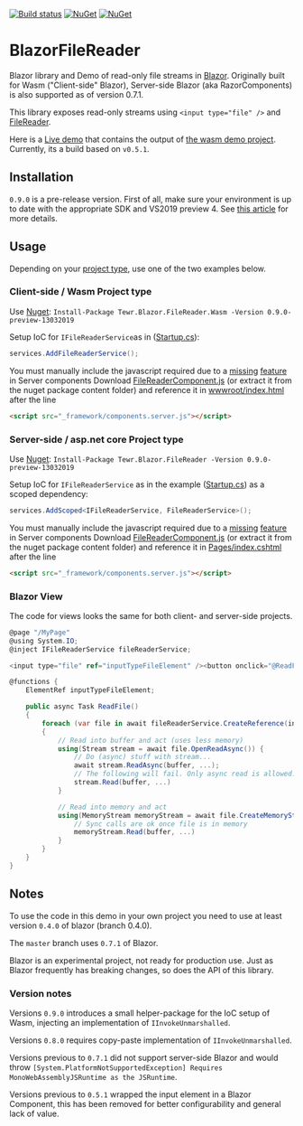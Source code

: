 [![Build status](https://ci.appveyor.com/api/projects/status/rr7pchwk7wbc3mn1/branch/master?svg=true)](https://ci.appveyor.com/project/Tewr/blazorfilereader/branch/master)
[![NuGet](https://img.shields.io/nuget/vpre/Tewr.Blazor.FileReader.svg?label=Tewr.Blazor.FileReader)](https://www.nuget.org/packages/Tewr.Blazor.FileReader)
[![NuGet](https://img.shields.io/nuget/vpre/Tewr.Blazor.FileReader.Wasm.svg?label=Tewr.Blazor.FileReader.Wasm)](https://www.nuget.org/packages/Tewr.Blazor.FileReader.Wasm)

# BlazorFileReader
Blazor library and Demo of read-only file streams in [Blazor](https://github.com/aspnet/Blazor). 
Originally built for Wasm ("Client-side" Blazor), Server-side Blazor (aka RazorComponents) is also supported as of version 0.7.1.

This library exposes read-only streams using ```<input type="file" />```
and [FileReader](https://developer.mozilla.org/en-US/docs/Web/API/FileReader).

Here is a [Live demo](https://tewr.github.io/BlazorFileReader/) that contains the output of [the wasm demo project](src/Blazor.FileReader.Wasm.Demo). Currently, its a build based on ```v0.5.1```.

## Installation

```0.9.0``` is a pre-release version. First of all, make sure your environment is up to date with the appropriate SDK and VS2019 preview 4. See [this article](https://devblogs.microsoft.com/aspnet/blazor-0-9-0-experimental-release-now-available/ ) for more details.

## Usage

Depending on your [project type](https://docs.microsoft.com/en-us/aspnet/core/razor-components/faq?view=aspnetcore-3.0), use one of the two examples below.

### Client-side / Wasm Project type
Use [Nuget](https://www.nuget.org/packages/Tewr.Blazor.FileReader.Wasm): ```Install-Package Tewr.Blazor.FileReader.Wasm -Version 0.9.0-preview-13032019```

Setup IoC for ```IFileReaderService```as in ([Startup.cs](src/Blazor.FileReader.Wasm.Demo/Startup.cs#L11)):

```cs
services.AddFileReaderService();

```

You must manually include the javascript required due to a [missing](https://github.com/Tewr/BlazorFileReader/issues/13) 
[feature](https://github.com/aspnet/AspNetCore/issues/7300) in Server components 
Download [FileReaderComponent.js](src/Blazor.FileReader/content/FileReaderComponent.js) (or extract it from the nuget package content folder) and reference it in 
[wwwroot/index.html](src/Blazor.FileReader.Wasm.Demo/wwwroot/index.html#L153) after the line
```html
<script src="_framework/components.server.js"></script>

```

### Server-side / asp.net core Project type

Use [Nuget](https://www.nuget.org/packages/Tewr.Blazor.FileReader): ```Install-Package Tewr.Blazor.FileReader -Version 0.9.0-preview-13032019```

Setup IoC for  ```IFileReaderService``` as in the example ([Startup.cs](src/Blazor.FileReader.RazorComponents.Demo/Startup.cs#L27)) as a scoped dependency:

```cs
services.AddScoped<IFileReaderService, FileReaderService>();

```

You must manually include the javascript required due to a [missing](https://github.com/Tewr/BlazorFileReader/issues/13) 
[feature](https://github.com/aspnet/AspNetCore/issues/7300) in Server components 
Download [FileReaderComponent.js](/src/Blazor.FileReader/content/FileReaderComponent.js) (or extract it from the nuget package content folder) and reference it in 
[Pages/index.cshtml](src/Blazor.FileReader.RazorComponents.Demo/Pages/Index.cshtml#L25) after the line
```html
<script src="_framework/components.server.js"></script>

```
### Blazor View

The code for views looks the same for both client- and server-side projects.

```cs
@page "/MyPage"
@using System.IO;
@inject IFileReaderService fileReaderService;

<input type="file" ref="inputTypeFileElement" /><button onclick="@ReadFile">Read file</button>

@functions {
    ElementRef inputTypeFileElement;

    public async Task ReadFile()
    {
        foreach (var file in await fileReaderService.CreateReference(inputTypeFileElement).EnumerateFilesAsync())
        {
            // Read into buffer and act (uses less memory)
            using(Stream stream = await file.OpenReadAsync()) {
                // Do (async) stuff with stream...
                await stream.ReadAsync(buffer, ...);
                // The following will fail. Only async read is allowed.
                stream.Read(buffer, ...)
            }

            // Read into memory and act
            using(MemoryStream memoryStream = await file.CreateMemoryStreamAsync(4096)) {
                // Sync calls are ok once file is in memory
                memoryStream.Read(buffer, ...)
            }
        }
    }
}
```

## Notes

To use the code in this demo in your own project you need to use at least version 
```0.4.0``` of blazor (branch 0.4.0). 

The ```master``` branch uses ```0.7.1``` of Blazor.

Blazor is an experimental project, not ready for production use. Just as Blazor frequently has breaking changes, so does the API of this library.

### Version notes

Versions ```0.9.0``` introduces a small helper-package for the IoC setup of Wasm, injecting an implementation of ```IInvokeUnmarshalled```.

Versions ```0.8.0``` requires copy-paste implementation of ```IInvokeUnmarshalled```.

Versions previous to ```0.7.1``` did not support server-side Blazor and would throw ```[System.PlatformNotSupportedException] Requires MonoWebAssemblyJSRuntime as the JSRuntime```.

Versions previous to ```0.5.1``` wrapped the input element in a Blazor Component, this has been removed for better configurability and general lack of value.


